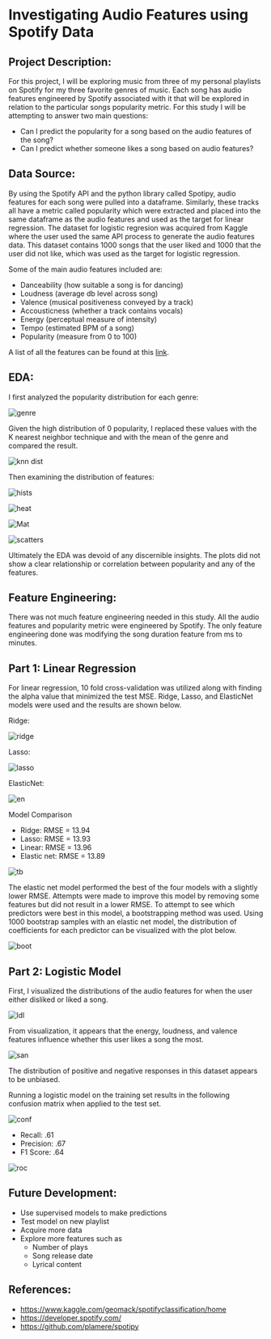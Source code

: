 # Investigating Audio Features using Spotify Data

## Project Description:

For this project, I will be exploring music from three of my personal playlists on Spotify for my three favorite genres of music. Each song has audio features engineered by Spotify associated with it that will be explored in relation to the particular songs popularity metric. For this study I will be attempting to answer two main questions:

- Can I predict the popularity for a song based on the audio features of the song?
- Can I predict whether someone likes a song based on audio features?

## Data Source:

By using the Spotify API and the python library called Spotipy, audio features for each song were pulled into a dataframe. Similarly, these tracks all have a metric called popularity which were extracted and placed into the same dataframe as the audio features and used as the target for linear regression. The dataset for logistic regresion was acquired from Kaggle where the user used the same API process to generate the audio features data. This dataset contains 1000 songs that the user liked and 1000 that the user did not like, which was used as the target for logistic regression.

Some of the main audio features included are:
- Danceability (how suitable a song is for dancing)
- Loudness (average db level across song)
- Valence (musical positiveness conveyed by a track)
- Accousticness (whether a track contains vocals)
- Energy (perceptual measure of intensity)
- Tempo (estimated BPM of a song)
- Popularity (measure from 0 to 100)

A list of all the features can be found at this [link](https://developer.spotify.com/documentation/web-api/reference/tracks/get-audio-features/).

## EDA:

I first analyzed the popularity distribution for each genre:

![genre](images/genre_dist.png)

Given the high distribution of 0 popularity, I replaced these values with the K nearest neighbor technique and with the mean of the genre and compared the result.

![knn dist](images/new_dist.png)

Then examining the distribution of features:

![hists](images/hists.png)

![heat](images/corr_heat.png)

![Mat](images/scatter_matrix.png)

![scatters](images/scat.png)

Ultimately the EDA was devoid of any discernible insights. The plots did not show a clear relationship or correlation between popularity and any of the features.

## Feature Engineering:

There was not much feature engineering needed in this study. All the audio features and popularity metric were engineered by Spotify. The only feature engineering done was modifying the song duration feature from ms to minutes.

## Part 1: Linear Regression
For linear regression, 10 fold cross-validation was utilized along with finding the alpha value that minimized the test MSE. Ridge, Lasso, and ElasticNet models were used and the results are shown below.

Ridge:

![ridge](images/Ridge.png)

Lasso:

![lasso](images/Lasso.png)

ElasticNet:

![en](images/Elastic_net.png)

Model Comparison
- Ridge: RMSE = 13.94
- Lasso: RMSE = 13.93
- Linear: RMSE = 13.96
- Elastic net: RMSE = 13.89

![tb](images/table_3.png)

The elastic net model performed the best of the four models with a slightly lower RMSE. Attempts were made to improve this model by removing some features but did not result in a lower RMSE. To attempt to see which predictors were best in this model, a bootstrapping method was used. Using 1000 bootstrap samples with an elastic net model, the distribution of coefficients for each predictor can be visualized with the plot below.

![boot](images/bootstrap.png)

## Part 2: Logistic Model
First, I visualized the distributions of the audio features for when the user either disliked or liked a song.

![ldl](images/like_dislike.png)

From visualization, it appears that the energy, loudness, and valence features influence whether this user likes a song the most.

![san](images/sanity.png)

The distribution of positive and negative responses in this dataset appears to be unbiased.

Running a logistic model on the training set results in the following confusion matrix when applied to the test set.

![conf](images/conf.png)
- Recall: .61
- Precision: .67
- F1 Score: .64

![roc](images/Log_ROC.png)

## Future Development:

- Use supervised models to make predictions
- Test model on new playlist
- Acquire more data
- Explore more features such as
  - Number of plays
  - Song release date
  - Lyrical content

## References:

- https://www.kaggle.com/geomack/spotifyclassification/home
- https://developer.spotify.com/
- https://github.com/plamere/spotipy

